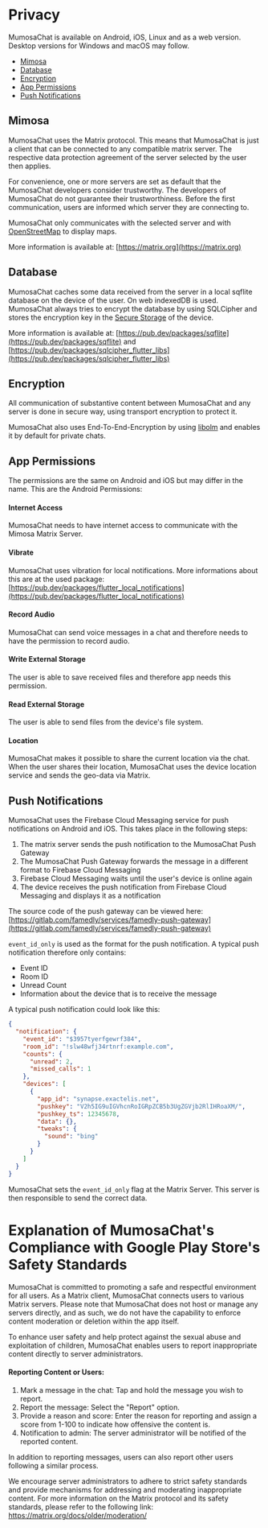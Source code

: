 # Privacy

MumosaChat is available on Android, iOS, Linux and as a web version. Desktop versions for Windows and macOS may follow.

*   [Mimosa](#mimosa)
*   [Database](#database)
*   [Encryption](#encryption)
*   [App Permissions](#app-permissions)
*   [Push Notifications](#push-notifications)

## Mimosa<a id="mimosa"/>
MumosaChat uses the Matrix protocol. This means that MumosaChat is just a client that can be connected to any compatible matrix server. The respective data protection agreement of the server selected by the user then applies.

For convenience, one or more servers are set as default that the MumosaChat developers consider trustworthy. The developers of MumosaChat do not guarantee their trustworthiness. Before the first communication, users are informed which server they are connecting to.

MumosaChat only communicates with the selected server and with [OpenStreetMap](https://openstreetmap.org) to display maps.

More information is available at: [https://matrix.org](https://matrix.org)

## Database<a id="database"/>
MumosaChat caches some data received from the server in a local sqflite database on the device of the user. On web indexedDB is used. MumosaChat always tries to encrypt the database by using SQLCipher and stores the encryption key in the [Secure Storage](https://pub.dev/packages/flutter_secure_storage) of the device.

More information is available at: [https://pub.dev/packages/sqflite](https://pub.dev/packages/sqflite) and [https://pub.dev/packages/sqlcipher_flutter_libs](https://pub.dev/packages/sqlcipher_flutter_libs)

## Encryption<a id="encryption"/>
All communication of substantive content between MumosaChat and any server is done in secure way, using transport encryption to protect it.

MumosaChat also uses End-To-End-Encryption by using [libolm](https://gitlab.matrix.org/matrix-org/olm) and enables it by default for private chats.

## App Permissions<a id="app-permissions"/>

The permissions are the same on Android and iOS but may differ in the name. This are the Android Permissions:

#### Internet Access
MumosaChat needs to have internet access to communicate with the Mimosa Matrix Server.

#### Vibrate
MumosaChat uses vibration for local notifications. More informations about this are at the used package:
[https://pub.dev/packages/flutter_local_notifications](https://pub.dev/packages/flutter_local_notifications)

#### Record Audio
MumosaChat can send voice messages in a chat and therefore needs to have the permission to record audio.

#### Write External Storage
The user is able to save received files and therefore app needs this permission.

#### Read External Storage
The user is able to send files from the device's file system.

#### Location
MumosaChat makes it possible to share the current location via the chat. When the user shares their location, MumosaChat uses the device location service and sends the geo-data via Matrix.

## Push Notifications<a id="push-notifications"/>
MumosaChat uses the Firebase Cloud Messaging service for push notifications on Android and iOS. This takes place in the following steps:
1. The matrix server sends the push notification to the MumosaChat Push Gateway
2. The MumosaChat Push Gateway forwards the message in a different format to Firebase Cloud Messaging
3. Firebase Cloud Messaging waits until the user's device is online again
4. The device receives the push notification from Firebase Cloud Messaging and displays it as a notification

The source code of the push gateway can be viewed here:
[https://gitlab.com/famedly/services/famedly-push-gateway](https://gitlab.com/famedly/services/famedly-push-gateway)

`event_id_only` is used as the format for the push notification. A typical push notification therefore only contains:
- Event ID
- Room ID
- Unread Count
- Information about the device that is to receive the message

A typical push notification could look like this:
```json
{
  "notification": {
    "event_id": "$3957tyerfgewrf384",
    "room_id": "!slw48wfj34rtnrf:example.com",
    "counts": {
      "unread": 2,
      "missed_calls": 1
    },
    "devices": [
      {
        "app_id": "synapse.exactelis.net",
        "pushkey": "V2h5IG9uIGVhcnRoIGRpZCB5b3UgZGVjb2RlIHRoaXM/",
        "pushkey_ts": 12345678,
        "data": {},
        "tweaks": {
          "sound": "bing"
        }
      }
    ]
  }
}
```

MumosaChat sets the `event_id_only` flag at the Matrix Server. This server is then responsible to send the correct data.


# Explanation of MumosaChat's Compliance with Google Play Store's Safety Standards

MumosaChat is committed to promoting a safe and respectful environment for all users. As a Matrix client, MumosaChat connects users to various Matrix servers. Please note that MumosaChat does not host or manage any servers directly, and as such, we do not have the capability to enforce content moderation or deletion within the app itself.

To enhance user safety and help protect against the sexual abuse and exploitation of children, MumosaChat enables users to report inappropriate content directly to server administrators.

#### Reporting Content or Users:

1. Mark a message in the chat: Tap and hold the message you wish to report.
2. Report the message: Select the "Report" option.
3. Provide a reason and score: Enter the reason for reporting and assign a score from 1-100 to indicate how offensive the content is.
4. Notification to admin: The server administrator will be notified of the reported content.

In addition to reporting messages, users can also report other users following a similar process.

We encourage server administrators to adhere to strict safety standards and provide mechanisms for addressing and moderating inappropriate content. For more information on the Matrix protocol and its safety standards, please refer to the following link: https://matrix.org/docs/older/moderation/
